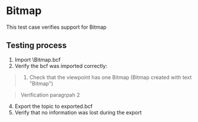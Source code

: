 # Bitmap

This test case verifies support for Bitmap

## Testing process

1. Import \Bitmap.bcf
2. Verify the bcf was imported correctly:

> 1. Check that the viewpoint has one Bitmap (Bitmap created with text "Bitmap")

> 
> Verification paragrpah 2 

4. Export the topic to exported.bcf
5. Verify that no information was lost during the export